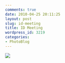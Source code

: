 ```yaml
---
comments: true
date: 2010-04-25 20:11:25
layout: post
slug: id-meeting
title: ID Meeting
wordpress_id: 3219
categories:
- PhotoBlog
---
```


![](http://ryanfitzer.com/main/wp-content/uploads/2010/04/2010-04-09-at-14-52-30.jpg)
